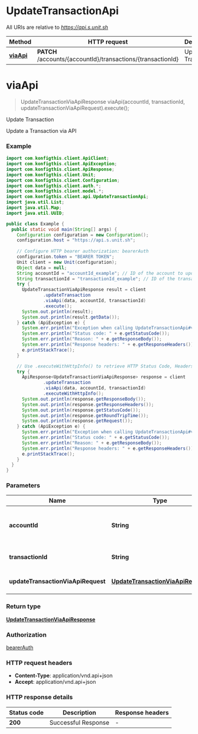 # UpdateTransactionApi

All URIs are relative to *https://api.s.unit.sh*

| Method | HTTP request | Description |
|------------- | ------------- | -------------|
| [**viaApi**](UpdateTransactionApi.md#viaApi) | **PATCH** /accounts/{accountId}/transactions/{transactionId} | Update Transaction |


<a name="viaApi"></a>
# **viaApi**
> UpdateTransactionViaApiResponse viaApi(accountId, transactionId, updateTransactionViaApiRequest).execute();

Update Transaction

Update a Transaction via API 

### Example
```java
import com.konfigthis.client.ApiClient;
import com.konfigthis.client.ApiException;
import com.konfigthis.client.ApiResponse;
import com.konfigthis.client.Unit;
import com.konfigthis.client.Configuration;
import com.konfigthis.client.auth.*;
import com.konfigthis.client.model.*;
import com.konfigthis.client.api.UpdateTransactionApi;
import java.util.List;
import java.util.Map;
import java.util.UUID;

public class Example {
  public static void main(String[] args) {
    Configuration configuration = new Configuration();
    configuration.host = "https://api.s.unit.sh";
    
    // Configure HTTP bearer authorization: bearerAuth
    configuration.token = "BEARER TOKEN";
    Unit client = new Unit(configuration);
    Object data = null;
    String accountId = "accountId_example"; // ID of the account to update transaction from
    String transactionId = "transactionId_example"; // ID of the transaction to update
    try {
      UpdateTransactionViaApiResponse result = client
              .updateTransaction
              .viaApi(data, accountId, transactionId)
              .execute();
      System.out.println(result);
      System.out.println(result.getData());
    } catch (ApiException e) {
      System.err.println("Exception when calling UpdateTransactionApi#viaApi");
      System.err.println("Status code: " + e.getStatusCode());
      System.err.println("Reason: " + e.getResponseBody());
      System.err.println("Response headers: " + e.getResponseHeaders());
      e.printStackTrace();
    }

    // Use .executeWithHttpInfo() to retrieve HTTP Status Code, Headers and Request
    try {
      ApiResponse<UpdateTransactionViaApiResponse> response = client
              .updateTransaction
              .viaApi(data, accountId, transactionId)
              .executeWithHttpInfo();
      System.out.println(response.getResponseBody());
      System.out.println(response.getResponseHeaders());
      System.out.println(response.getStatusCode());
      System.out.println(response.getRoundTripTime());
      System.out.println(response.getRequest());
    } catch (ApiException e) {
      System.err.println("Exception when calling UpdateTransactionApi#viaApi");
      System.err.println("Status code: " + e.getStatusCode());
      System.err.println("Reason: " + e.getResponseBody());
      System.err.println("Response headers: " + e.getResponseHeaders());
      e.printStackTrace();
    }
  }
}

```

### Parameters

| Name | Type | Description  | Notes |
|------------- | ------------- | ------------- | -------------|
| **accountId** | **String**| ID of the account to update transaction from | |
| **transactionId** | **String**| ID of the transaction to update | |
| **updateTransactionViaApiRequest** | [**UpdateTransactionViaApiRequest**](UpdateTransactionViaApiRequest.md)| Update Transaction Request | |

### Return type

[**UpdateTransactionViaApiResponse**](UpdateTransactionViaApiResponse.md)

### Authorization

[bearerAuth](../README.md#bearerAuth)

### HTTP request headers

 - **Content-Type**: application/vnd.api+json
 - **Accept**: application/vnd.api+json

### HTTP response details
| Status code | Description | Response headers |
|-------------|-------------|------------------|
| **200** | Successful Response |  -  |

